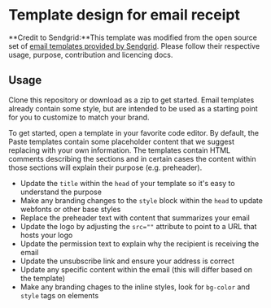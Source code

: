 # Template design for email receipt

**Credit to Sendgrid:**This template was modified from the open source set of [email templates provided by Sendgrid](https://github.com/sendgrid/email-templates). Please follow their respective usage, purpose, contribution and licencing docs.

## Usage

Clone this repository or download as a zip to get started. Email templates already contain some style, but are intended to be used as a starting point for you to customize to match your brand.

To get started, open a template in your favorite code editor. By default, the Paste templates contain some placeholder content that we suggest replacing with your own information. The templates contain HTML comments describing the sections and in certain cases the content within those sections will explain their purpose (e.g. preheader). 

* Update the `title` within the `head` of your template so it's easy to understand the purpose
* Make any branding changes to the `style` block within the `head` to update webfonts or other base styles
* Replace the preheader text with content that summarizes your email
* Update the logo by adjusting the `src=""` attribute to point to a URL that hosts your logo
* Update the permission text to explain why the recipient is receiving the email
* Update the unsubscribe link and ensure your address is correct
* Update any specific content within the email (this will differ based on the template)
* Make any branding chages to the inline styles, look for `bg-color` and `style` tags on elements
